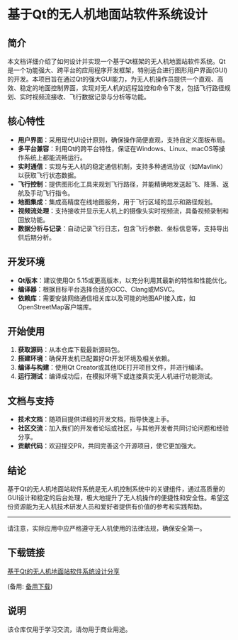 # 基于Qt的无人机地面站软件系统设计

## 简介

本文档详细介绍了如何设计并实现一个基于Qt框架的无人机地面站软件系统。Qt是一个功能强大、跨平台的应用程序开发框架，特别适合进行图形用户界面(GUI)的开发。本项目旨在通过Qt的强大GUI能力，为无人机操作员提供一个直观、高效、稳定的地面控制界面，实现对无人机的远程监控和命令下发，包括飞行路径规划、实时视频流接收、飞行数据记录与分析等功能。

## 核心特性

- **用户界面**：采用现代UI设计原则，确保操作简便直观，支持自定义面板布局。
- **多平台兼容**：利用Qt的跨平台特性，保证在Windows、Linux、macOS等操作系统上都能流畅运行。
- **实时通信**：实现与无人机的稳定通信机制，支持多种通讯协议（如Mavlink）以获取飞行状态数据。
- **飞行控制**：提供图形化工具来规划飞行路径，并能精确地发送起飞、降落、返航及手动飞行指令。
- **地图集成**：集成高精度在线地图服务，用于飞行区域的显示和路径规划。
- **视频流处理**：支持接收并显示无人机上的摄像头实时视频流，具备视频录制和回放功能。
- **数据分析与记录**：自动记录飞行日志，包含飞行参数、坐标信息等，支持导出供后期分析。

## 开发环境

- **Qt版本**：建议使用Qt 5.15或更高版本，以充分利用其最新的特性和性能优化。
- **编译器**：根据目标平台选择合适的GCC、Clang或MSVC。
- **依赖库**：需要安装网络通信相关库以及可能的地图API接入库，如OpenStreetMap客户端库。

## 开始使用

1. **获取源码**：从本仓库下载最新源码包。
2. **搭建环境**：确保开发机已配置好Qt开发环境及相关依赖。
3. **编译与构建**：使用Qt Creator或其他IDE打开项目文件，并进行编译。
4. **运行测试**：编译成功后，在模拟环境下或连接真实无人机进行功能测试。

## 文档与支持

- **技术文档**：随项目提供详细的开发文档，指导快速上手。
- **社区交流**：加入我们的开发者论坛或社区，与其他开发者共同讨论问题和经验分享。
- **贡献代码**：欢迎提交PR，共同完善这个开源项目，使它更加强大。

## 结论

基于Qt的无人机地面站软件系统是无人机控制系统中的关键组件，通过高质量的GUI设计和稳定的后台处理，极大地提升了无人机操作的便捷性和安全性。希望这份资源能为无人机技术研发人员和爱好者提供有价值的参考和实践帮助。

---

请注意，实际应用中应严格遵守无人机使用的法律法规，确保安全第一。

## 下载链接
[基于Qt的无人机地面站软件系统设计分享](https://pan.quark.cn/s/bcf0efc8847e) 

(备用: [备用下载](https://pan.baidu.com/s/1FwyH6_s_ZMEi38dCQRqYZw?pwd=1234))

## 说明

该仓库仅用于学习交流，请勿用于商业用途。

